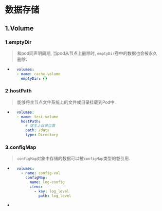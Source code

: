 # 数据存储

## 1.Volume

### 1.emptyDir

> 和pod同声明周期, 当pod从节点上删除时, `emptyDir`卷中的数据也会被永久删除.

- ```yaml
    volumes:
    - name: cache-volume
      emptyDir: {}
    ```

### 2.hostPath

> 能够将主节点文件系统上的文件或目录挂载到Pod中.

- ```yaml
    volumes:
    - name: test-volume
      hostPath:
        # 宿主上目录位置
        path: /data
        type: Directory
    ```

### 3.configMap

> `configMap`对象中存储的数据可以被`configMap`类型的卷引用.

- ```yaml
    volumes:
      - name: config-vol
        configMap:
          name: log-config
          items:
            - key: log_level
              path: log_level
    ```

- 

